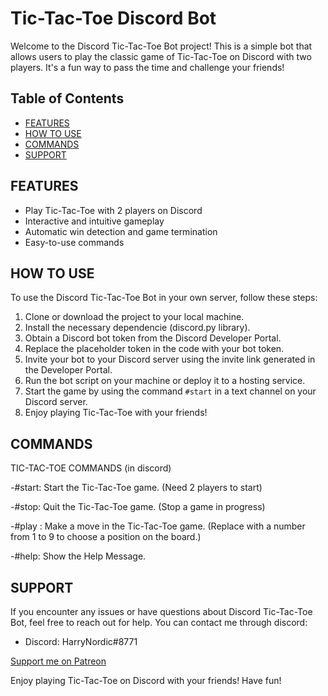 # Tic-Tac-Toe Discord Bot

Welcome to the Discord Tic-Tac-Toe Bot project! This is a simple bot that allows users to play the classic game of Tic-Tac-Toe on Discord with two players. It's a fun way to pass the time and challenge your friends!

## Table of Contents

- [FEATURES](#features)
- [HOW TO USE](#how-to-use)
- [COMMANDS](#commands)
- [SUPPORT](#support)

## FEATURES

- Play Tic-Tac-Toe with 2 players on Discord
- Interactive and intuitive gameplay
- Automatic win detection and game termination
- Easy-to-use commands

## HOW TO USE

To use the Discord Tic-Tac-Toe Bot in your own server, follow these steps:

1. Clone or download the project to your local machine.
2. Install the necessary dependencie (discord.py library).
3. Obtain a Discord bot token from the Discord Developer Portal.
4. Replace the placeholder token in the code with your bot token.
5. Invite your bot to your Discord server using the invite link generated in the Developer Portal.
6. Run the bot script on your machine or deploy it to a hosting service.
7. Start the game by using the command `#start` in a text channel on your Discord server.
8. Enjoy playing Tic-Tac-Toe with your friends!

## COMMANDS

TIC-TAC-TOE COMMANDS (in discord)

-#start: Start the Tic-Tac-Toe game.
(Need 2 players to start)

-#stop: Quit the Tic-Tac-Toe game.
(Stop a game in progress)

-#play <position>: Make a move in the Tic-Tac-Toe game. 
(Replace <position> with a number from 1 to 9 to choose a position on the board.)


-#help: Show the Help Message.

## SUPPORT

If you encounter any issues or have questions about Discord Tic-Tac-Toe Bot, feel free to reach out for help. You can contact me through discord:

- Discord: HarryNordic#8771

[Support me on Patreon](https://www.patreon.com/HarryNordic)

Enjoy playing Tic-Tac-Toe on Discord with your friends! Have fun!
